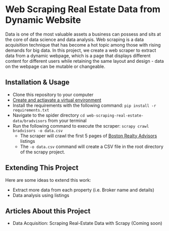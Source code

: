 # Web Scraping Real Estate Data from Dynamic Website
Data is one of the most valuable assets a business can possess and sits at the core of data science and data analysis. Web scraping is a data acquisition technique 
that has become a hot topic among those with rising demands for big data. In this project, we create a web scraper to extract data from a dynamic webpage, which is 
a page that displays different content for different users while retaining the same layout and design - data on the webpage can be mutable or changeable. 

## Installation & Usage
- Clone this repository to your computer
- [Create and actiavate a virtual environment](https://docs.python.org/3/library/venv.html) 
- Install the requirements with the following command: `pip install -r requirements.txt` 
- Navigate to the spider directory `cd web-scraping-real-estate-data/bradvisors` from your terminal
- Run the following command to execute the scraper: `scrapy crawl bradvisors -o data.csv`
  - The scraper will crawl the first 5 pages of [Boston Realty Advisors](https://bradvisors.com/listings/) listings
  - The `-o data.csv` command will create a CSV file in the root directory of the scrapy project. 
  
## Extending This Project 
Here are some ideas to extend this work: 
- Extract more data from each property (i.e. Broker name and details) 
- Data analysis using listings

## Articles About this Project
- Data Acquisition: Scraping Real-Estate Data with Scrapy (Coming soon)
